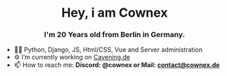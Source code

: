 <h1 align="center">Hey, i am Cownex</h1>
<h3 align="center">I'm 20 Years old from Berlin in Germany.</h3>

- 🧑‍💻 Python, Django, JS, Html/CSS, Vue and Server administration
- ⚙️ I’m currently working on [Cavening.de](https://cavening.de)
- 📫 How to reach me: **Discord: @cownex or Mail: contact@cownex.de**
